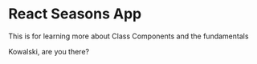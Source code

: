 # React Seasons App

This is for learning more about Class Components and the fundamentals

Kowalski, are you there?
